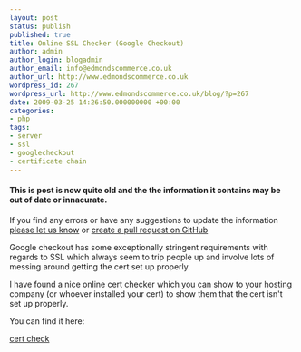 ```yaml
---
layout: post
status: publish
published: true
title: Online SSL Checker (Google Checkout)
author: admin
author_login: blogadmin
author_email: info@edmondscommerce.co.uk
author_url: http://www.edmondscommerce.co.uk
wordpress_id: 267
wordpress_url: http://www.edmondscommerce.co.uk/blog/?p=267
date: 2009-03-25 14:26:50.000000000 +00:00
categories:
- php
tags:
- server
- ssl
- googlecheckout
- certificate chain
---
```

<div class="oldpost"><h4>This is post is now quite old and the the information it contains may be out of date or innacurate.</h4>
<p>
If you find any errors or have any suggestions to update the information <a href="http://edmondscommerce.github.io/contact-us/index.html">please let us know</a>
or <a href="https://github.com/edmondscommerce/edmondscommerce.github.io">create a pull request on GitHub</a>
</p>
</div>
Google checkout has some exceptionally stringent requirements with regards to SSL which always seem to trip people up and involve lots of messing around getting the cert set up properly.

I have found a nice online cert checker which you can show to your hosting company (or whoever installed your cert) to show them that the cert isn't set up properly. 

You can find it here:

<a href="http://www.codefromthe70s.org/certcheck.aspx" rel="nofollow">cert check</a> 

